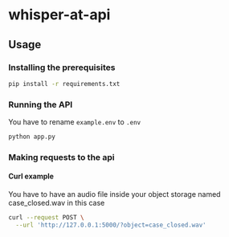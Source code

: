 # whisper-at-api

## Usage

### Installing the prerequisites

```bash
pip install -r requirements.txt
```

### Running the API

You have to rename `example.env` to `.env`

```bash
python app.py
```

### Making requests to the api

#### Curl example

You have to have an audio file inside your object storage named case_closed.wav in this case

```bash
curl --request POST \
  --url 'http://127.0.0.1:5000/?object=case_closed.wav'
```
